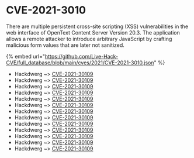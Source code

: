 # CVE-2021-3010

There are multiple persistent cross-site scripting (XSS) vulnerabilities in the web interface of OpenText Content Server Version 20.3. The application allows a remote attacker to introduce arbitrary JavaScript by crafting malicious form values that are later not sanitized.

{% embed url="https://github.com/Live-Hack-CVE/full_database/blob/main/cves/2021/CVE-2021-3010.json" %}


* Hackdwerg ~> [CVE-2021-30109](https://www.alice-snow.ru/2021/database/cve-2021-3010/cve-2021-30109-hackdwerg)
* Hackdwerg ~> [CVE-2021-30109](https://www.alice-snow.ru/2021/database/cve-2021-3010/cve-2021-30109-hackdwerg)
* Hackdwerg ~> [CVE-2021-30109](https://www.alice-snow.ru/2021/database/cve-2021-3010/cve-2021-30109-hackdwerg)
* Hackdwerg ~> [CVE-2021-30109](https://www.alice-snow.ru/2021/database/cve-2021-3010/cve-2021-30109-hackdwerg)
* Hackdwerg ~> [CVE-2021-30109](https://www.alice-snow.ru/2021/database/cve-2021-3010/cve-2021-30109-hackdwerg)
* Hackdwerg ~> [CVE-2021-30109](https://www.alice-snow.ru/2021/database/cve-2021-3010/cve-2021-30109-hackdwerg)
* Hackdwerg ~> [CVE-2021-30109](https://www.alice-snow.ru/2021/database/cve-2021-3010/cve-2021-30109-hackdwerg)
* Hackdwerg ~> [CVE-2021-30109](https://www.alice-snow.ru/2021/database/cve-2021-3010/cve-2021-30109-hackdwerg)
* Hackdwerg ~> [CVE-2021-30109](https://www.alice-snow.ru/2021/database/cve-2021-3010/cve-2021-30109-hackdwerg)
* Hackdwerg ~> [CVE-2021-30109](https://www.alice-snow.ru/2021/database/cve-2021-3010/cve-2021-30109-hackdwerg)
* Hackdwerg ~> [CVE-2021-30109](https://www.alice-snow.ru/2021/database/cve-2021-3010/cve-2021-30109-hackdwerg)
* Hackdwerg ~> [CVE-2021-30109](https://www.alice-snow.ru/2021/database/cve-2021-3010/cve-2021-30109-hackdwerg)
* Hackdwerg ~> [CVE-2021-30109](https://www.alice-snow.ru/2021/database/cve-2021-3010/cve-2021-30109-hackdwerg)